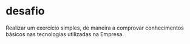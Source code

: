 # desafio
Realizar um exercício simples, de maneira a comprovar conhecimentos básicos nas tecnologias utilizadas na Empresa.
